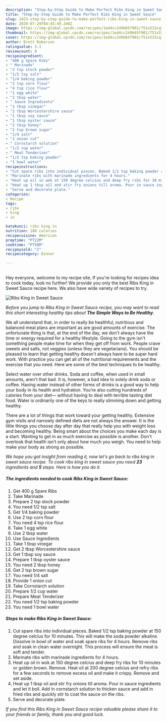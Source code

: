 ```yaml
---
description: "Step-by-Step Guide to Make Perfect Ribs King in Sweet Sauce"
title: "Step-by-Step Guide to Make Perfect Ribs King in Sweet Sauce"
slug: 1423-step-by-step-guide-to-make-perfect-ribs-king-in-sweet-sauce
date: 2020-07-29T04:43:49.246Z
image: https://img-global.cpcdn.com/recipes/1ed4cc249b65f901/751x532cq70/ribs-king-in-sweet-sauce-recipe-main-photo.jpg
thumbnail: https://img-global.cpcdn.com/recipes/1ed4cc249b65f901/751x532cq70/ribs-king-in-sweet-sauce-recipe-main-photo.jpg
cover: https://img-global.cpcdn.com/recipes/1ed4cc249b65f901/751x532cq70/ribs-king-in-sweet-sauce-recipe-main-photo.jpg
author: Brett Roberson
ratingvalue: 3.1
reviewcount: 8
recipeingredient:
- "400 g Spare Ribs"
- " Marinade"
- "2 tsp stock powder"
- "1/2 tsp salt"
- "1/4 baking powder"
- "2 tsp corn flour"
- "4 tsp rice flour"
- "1 egg white"
- "2 tbsp water"
- " Sauce Ingredients"
- "1 tbsp vinegar"
- "2 tbsp Worcestershire sauce"
- "1 tbsp soy sauce"
- "1 tbsp oyster sauce"
- "2 tbsp honey"
- "2 tsp brown sugar"
- "1/4 salt"
- "1 onion cut"
- " Cornstarch solution"
- "1/2 cup water"
- " Meat Tenderizer"
- "1/2 tsp baking powder"
- "1 bowl water"
recipeinstructions:
- "Cut spare ribs into individual pieces. Baked 1/2 tsp baking powder at 150 degree celcius for 10 minutes. This will make the soda powder alkaline. Dissolve in bowl of water and soak spare ribs for 4 hours. Remove ribs and soak in clean water overnight. This process will ensure the meat is soft and tender."
- "Marinate ribs with marinade ingredients for 4 hours."
- "Heat up oil in wok at 150 degree celcius and deep fry ribs for 10 minutes or golden brown. Remove. Heat oil at 200 degree celcius and refry ribs for a few seconds to remove excess oil and make it crispy. Remove and set aside."
- "Heat up 1 tbsp oil and stir fry onions till aroma. Pour in sauce ingredients and let it boil. Add in cornstarch solution to thicken sauce and add in fried ribs and quickly stir to coat the sauce on the ribs."
- "Serve and decorate plate."
categories:
- Recipe
tags:
- ribs
- king
- in

katakunci: ribs king in 
nutrition: 188 calories
recipecuisine: American
preptime: "PT22M"
cooktime: "PT58M"
recipeyield: "2"
recipecategory: Dinner

---
```

<br>
Hey everyone, welcome to my recipe site, If you're looking for recipes idea to cook today, look no further! We provide you only the best Ribs King in Sweet Sauce recipe here. We also have wide variety of recipes to try.
<br>


![Ribs King in Sweet Sauce](https://img-global.cpcdn.com/recipes/1ed4cc249b65f901/751x532cq70/ribs-king-in-sweet-sauce-recipe-main-photo.jpg)

<i>Before you jump to Ribs King in Sweet Sauce recipe, you may want to read this short interesting healthy tips about <strong>The Simple Ways to Be Healthy</strong>.</i>

We all understand that, in order to really be healthful, nutritious and balanced meal plans are important as are good amounts of exercise. The unfortunate thing is that, at the end of the day, we don't always have the time or energy required for a healthy lifestyle. Going to the gym isn't something people make time for when they get off from work. People crave sweets and salts, not veggies (unless they are vegetarians). You should be pleased to learn that getting healthy doesn't always have to be super hard work. With practice you can get all of the nutritional requirements and the exercise that you need. Here are some of the best techniques to be healthy.

Select water over other drinks. Soda and coffee, when used in small amounts, aren't that bad. It is, however, a bad idea to solely drink soda or coffee. Having water instead of other forms of drinks is a good way to help your body in its health and hydration. You’re also cutting hundreds of calories from your diet— without having to deal with terrible tasting diet food. Water is ordinarily one of the keys to really slimming down and getting healthy.

There are a lot of things that work toward your getting healthy. Extensive gym visits and narrowly defined diets are not always the answer. It is the little things you choose day after day that really help you with weight loss and becoming healthy. Being smart about the choices you make each day is a start. Wanting to get in as much exercise as possible is another. Don't overlook that health isn't only about how much you weigh. You need to help make your body as strong as possible. 


<i>We hope you got insight from reading it, now let's go back to ribs king in sweet sauce recipe. To cook ribs king in sweet sauce you need <strong>23</strong> ingredients and <strong>5</strong> steps. Here is how you do it.
</i>

##### The ingredients needed to cook Ribs King in Sweet Sauce:

1. Get 400 g Spare Ribs
1. Take  Marinade
1. Prepare 2 tsp stock powder
1. You need 1/2 tsp salt
1. Get 1/4 baking powder
1. Use 2 tsp corn flour
1. You need 4 tsp rice flour
1. Take 1 egg white
1. Use 2 tbsp water
1. Use  Sauce Ingredients
1. Take 1 tbsp vinegar
1. Get 2 tbsp Worcestershire sauce
1. Get 1 tbsp soy sauce
1. Prepare 1 tbsp oyster sauce
1. You need 2 tbsp honey
1. Get 2 tsp brown sugar
1. You need 1/4 salt
1. Provide 1 onion cut
1. Take  Cornstarch solution
1. Prepare 1/2 cup water
1. Prepare  Meat Tenderizer
1. You need 1/2 tsp baking powder
1. You need 1 bowl water


##### Steps to make Ribs King in Sweet Sauce:

1. Cut spare ribs into individual pieces. Baked 1/2 tsp baking powder at 150 degree celcius for 10 minutes. This will make the soda powder alkaline. Dissolve in bowl of water and soak spare ribs for 4 hours. Remove ribs and soak in clean water overnight. This process will ensure the meat is soft and tender.
1. Marinate ribs with marinade ingredients for 4 hours.
1. Heat up oil in wok at 150 degree celcius and deep fry ribs for 10 minutes or golden brown. Remove. Heat oil at 200 degree celcius and refry ribs for a few seconds to remove excess oil and make it crispy. Remove and set aside.
1. Heat up 1 tbsp oil and stir fry onions till aroma. Pour in sauce ingredients and let it boil. Add in cornstarch solution to thicken sauce and add in fried ribs and quickly stir to coat the sauce on the ribs.
1. Serve and decorate plate.


<i>If you find this Ribs King in Sweet Sauce recipe valuable please share it to your friends or family, thank you and good luck.</i>
